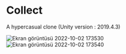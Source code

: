 # Collect
A hypercasual clone (Unity version : 2019.4.3)

![Ekran görüntüsü 2022-10-02 173530](https://user-images.githubusercontent.com/73240379/193459723-7d9846de-f675-41e3-a9bf-6f6605b9f440.png)
![Ekran görüntüsü 2022-10-02 173540](https://user-images.githubusercontent.com/73240379/193459727-b301a663-4a26-41a6-9eaa-c731b0af386e.png)
